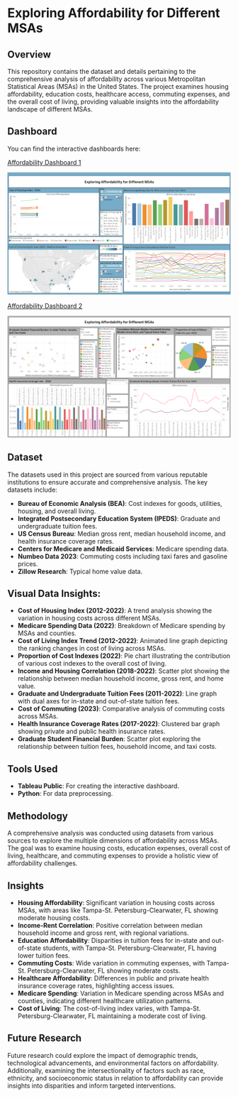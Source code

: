 # Exploring Affordability for Different MSAs

## Overview

This repository contains the dataset and details pertaining to the comprehensive analysis of affordability across various Metropolitan Statistical Areas (MSAs) in the United States. The project examines housing affordability, education costs, healthcare access, commuting expenses, and the overall cost of living, providing valuable insights into the affordability landscape of different MSAs.

## Dashboard

You can find the interactive dashboards here:

[Affordability Dashboard 1](https://public.tableau.com/views/ExploringAffordabilityfordifferentMSAs1/Dashboard1?:language=en-US&:sid=&:display_count=n&:origin=viz_share_link)

<img src="Affordability1.png">

[Affordability Dashboard 2](https://public.tableau.com/views/ExploringAffordabilityfordifferentMSAs2/Dashboard2?:language=en-US&:sid=&:display_count=n&:origin=viz_share_link)

<img src="Affordability2.png">

## Dataset

The datasets used in this project are sourced from various reputable institutions to ensure accurate and comprehensive analysis. The key datasets include:

- **Bureau of Economic Analysis (BEA)**: Cost indexes for goods, utilities, housing, and overall living.
- **Integrated Postsecondary Education System (IPEDS)**: Graduate and undergraduate tuition fees.
- **US Census Bureau**: Median gross rent, median household income, and health insurance coverage rates.
- **Centers for Medicare and Medicaid Services**: Medicare spending data.
- **Numbeo Data 2023**: Commuting costs including taxi fares and gasoline prices.
- **Zillow Research**: Typical home value data.


## Visual Data Insights:

- **Cost of Housing Index (2012-2022)**: A trend analysis showing the variation in housing costs across different MSAs.
- **Medicare Spending Data (2022)**: Breakdown of Medicare spending by MSAs and counties.
- **Cost of Living Index Trend (2012-2022)**: Animated line graph depicting the ranking changes in cost of living across MSAs.
- **Proportion of Cost Indexes (2022)**: Pie chart illustrating the contribution of various cost indexes to the overall cost of living.
- **Income and Housing Correlation (2018-2022)**: Scatter plot showing the relationship between median household income, gross rent, and home value.
- **Graduate and Undergraduate Tuition Fees (2011-2022)**: Line graph with dual axes for in-state and out-of-state tuition fees.
- **Cost of Commuting (2023)**: Comparative analysis of commuting costs across MSAs.
- **Health Insurance Coverage Rates (2017-2022)**: Clustered bar graph showing private and public health insurance rates.
- **Graduate Student Financial Burden**: Scatter plot exploring the relationship between tuition fees, household income, and taxi costs.

## Tools Used

- **Tableau Public**: For creating the interactive dashboard.
- **Python**: For data preprocessing.


## Methodology

A comprehensive analysis was conducted using datasets from various sources to explore the multiple dimensions of affordability across MSAs. The goal was to examine housing costs, education expenses, overall cost of living, healthcare, and commuting expenses to provide a holistic view of affordability challenges.


## Insights
- **Housing Affordability**: Significant variation in housing costs across MSAs, with areas like Tampa-St. Petersburg-Clearwater, FL showing moderate housing costs.
- **Income-Rent Correlation**: Positive correlation between median household income and gross rent, with regional variations.
- **Education Affordability**: Disparities in tuition fees for in-state and out-of-state students, with Tampa-St. Petersburg-Clearwater, FL having lower tuition fees.
- **Commuting Costs**: Wide variation in commuting expenses, with Tampa-St. Petersburg-Clearwater, FL showing moderate costs.
- **Healthcare Affordability**: Differences in public and private health insurance coverage rates, highlighting access issues.
- **Medicare Spending**: Variation in Medicare spending across MSAs and counties, indicating different healthcare utilization patterns.
- **Cost of Living**: The cost-of-living index varies, with Tampa-St. Petersburg-Clearwater, FL maintaining a moderate cost of living.

## Future Research
Future research could explore the impact of demographic trends, technological advancements, and environmental factors on affordability. Additionally, examining the intersectionality of factors such as race, ethnicity, and socioeconomic status in relation to affordability can provide insights into disparities and inform targeted interventions.



